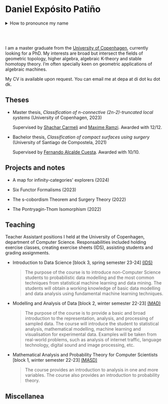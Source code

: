 # Daniel Expósito Patiño
<details>
<summary>How to pronounce my name</summary>
  
 Emphasis is placed in the highlighted syllables in each word: Dani[el] Ex[pó]sito Pa[ti]ño . Additionally, the letter ñ is pronounced as gn in french (champignon) or close to ny (canyon) in english.
 
</details>

<br/><br/>

I am a master graduate from the [University of Copenhagen](https://geotop.math.ku.dk/), currently looking for a PhD. My interests are broad but intersect the fields of geometric
topology, higher algebra, algebraic K-theory and stable homotopy theory. I’m often specially keen on geometric applications of algebraic machines.

My CV is available upon request. You can email me at   depa at di dot ku dot dk.

## Theses
- Master thesis, _Classification of n-connective (2n-2)-truncated local systems_ (University of Copenhagen, 2023)

   Supervised by [Shachar Carmeli](https://sites.google.com/view/shachar-carmeli/home) and [Maxime Ramzi](https://sites.google.com/view/maxime-ramzi-en). Awarded with 12/12.

- Bachelor thesis, _Classification of compact surfaces using surgery_ (University of Santiago de Compostela, 2021)

   Supervised by [Fernando Alcalde Cuesta](https://arxiv.org/search/math?searchtype=author&query=Cuesta%2C+F+A). Awarded with 10/10.

## Projects and notes
- A map for infinity-categories' explorers (2024)

- Six Functor Formalisms (2023)

- The s-cobordism Theorem and Surgery Theory (2022)

- The Pontryagin-Thom Isomorphism (2022)

## Teaching 
Teacher Assistant positions I held at the University of Copenhagen, department of Computer Science. Responsabilities included holding exercise classes, creating exercise sheets (IDS), assisting students and grading assignments.

- Introduction to Data Science [block 3, spring semester 23-24] [(IDS)](https://kurser.ku.dk/course/ndak16003u)

  > The purpose of the course is to introduce non-Computer Science students to probabilistic data modelling and the most common techniques from statistical machine learning and data mining. The students will obtain a working knowledge of basic data modelling and data analysis using fundamental machine learning techniques. 

- Modelling and Analysis of Data [block 2, winter semester 22-23] [(MAD)](https://kurser.ku.dk/course/ndab16012u)

  > The purpose of the course is to provide a basic and broad introduction to the representation, analysis, and processing of sampled data. The course will introduce the student to statistical analysis, mathematical modelling, machine learning and visualisation for experimental data. Examples will be taken from real-world problems, such as analysis of internet traffic, language technology, digital sound and image processing, etc.

- Mathematical Analysis and Probability Theory for Computer Scientists [block 1, winter semester 22-23] [(MASD)](https://kurser.ku.dk/course/NDAB18002U)
  
  > The course provides an introduction to analysis in one and more variables. The course also provides an introduction to probability theory.

## Miscellanea 
